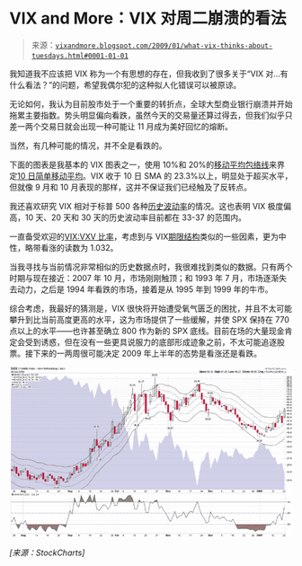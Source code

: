 <!--yml

分类：未分类

日期：2024-05-18 18:04:32

-->

# VIX and More：VIX 对周二崩溃的看法

> 来源：[`vixandmore.blogspot.com/2009/01/what-vix-thinks-about-tuesdays.html#0001-01-01`](http://vixandmore.blogspot.com/2009/01/what-vix-thinks-about-tuesdays.html#0001-01-01)

我知道我不应该把 VIX 称为一个有思想的存在，但我收到了很多关于“VIX 对...有什么看法？”的问题，希望我偶尔犯的这种拟人化错误可以被原谅。

无论如何，我认为目前股市处于一个重要的转折点，全球大型商业银行崩溃并开始拖累主要指数。势头明显偏向看跌，虽然今天的交易量还算过得去，但我们似乎只差一两个交易日就会出现一种可能让 11 月成为美好回忆的熔断。

当然，有几种可能的情况，并不全是看跌的。

下面的图表是我基本的 VIX 图表之一，使用 10%和 20%的[移动平均包络线](http://vixandmore.blogspot.com/search/label/moving%20average%20envelopes)来界定[10 日简单移动平均](http://vixandmore.blogspot.com/search/label/10%20day%20SMA)。VIX 收于 10 日 SMA 的 23.3%以上，明显处于超买水平，但就像 9 月和 10 月表现的那样，这并不保证我们已经触及了反转点。

我还喜欢研究 VIX 相对于标普 500 各种[历史波动率](http://vixandmore.blogspot.com/search/label/historical%20volatility)的情况。这也表明 VIX 极度偏高，10 天、20 天和 30 天的历史波动率目前都在 33-37 的范围内。

一直备受欢迎的[VIX:VXV 比率](http://vixandmore.blogspot.com/search/label/VIX%3AVXV)，考虑到与 VIX[期限结构](http://vixandmore.blogspot.com/search/label/term%20structure)类似的一些因素，更为中性，略带看涨的读数为 1.032。

当我寻找与当前情况非常相似的历史数据点时，我很难找到类似的数据。只有两个时期与现在接近：2007 年 10 月，市场刚刚触顶；和 1993 年 7 月，市场逐渐失去动力，之后是 1994 年看跌的市场，接着是从 1995 年到 1999 年的牛市。

综合考虑，我最好的猜测是，VIX 很快将开始遭受氧气匮乏的困扰，并且不太可能攀升到比当前高度更高的水平，这为市场提供了一些缓解，并使 SPX 保持在 770 点以上的水平——也许甚至确立 800 作为新的 SPX 底线。目前在场的大量现金肯定会受到诱惑，但在没有一些更具说服力的底部形成迹象之前，不太可能追逐股票。接下来的一两周很可能决定 2009 年上半年的态势是看涨还是看跌。

![](img/dc89bcd407683a5f1d3230bd3ae5a57e.png)

*[来源：StockCharts]*
